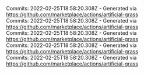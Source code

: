 Commits: 2022-02-25T18:58:20.308Z - Generated via https://github.com/marketplace/actions/artificial-grass
<br>
Commits: 2022-02-25T18:58:20.308Z - Generated via https://github.com/marketplace/actions/artificial-grass
<br>
Commits: 2022-02-25T18:58:20.308Z - Generated via https://github.com/marketplace/actions/artificial-grass
<br>
Commits: 2022-02-25T18:58:20.308Z - Generated via https://github.com/marketplace/actions/artificial-grass
<br>
Commits: 2022-02-25T18:58:20.308Z - Generated via https://github.com/marketplace/actions/artificial-grass
<br>
